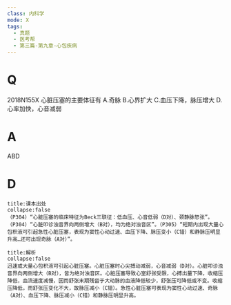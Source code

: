 ```yaml
---
class: 内科学
mode: X
tags:
  - 真题
  - 医考帮
  - 第三篇-第九章-心包疾病
---
```


# Q
2018N155X 心脏压塞的主要体征有
A.奇脉
B.心界扩大
C.血压下降，脉压增大
D.心率加快，心音减弱

# A
ABD
# D
```ad-note
title:课本出处
collapse:false
（P304）“心脏压塞的临床特征为Beck三联征：低血压、心音低弱（D对）、颈静脉怒张”。（P304）“心脏叩诊浊音界向两侧增大（B对），均为绝对浊音区”。（P305）“短期内出现大量心包积液可引起急性心脏压塞，表现为窦性心动过速、血压下降、脉压变小（C错）和静脉压明显升高…还可出现奇脉（A对）”。
```

```ad-summary
title:解析
collapse:false
迅速或大量心包积液可引起心脏压塞。心脏压塞时心尖搏动减弱，心音减弱（D对）。心脏叩诊浊音界向两侧增大（B对），皆为绝对浊音区。心脏压塞导致心室舒张受限，心搏出量下降，收缩压降低，血流速度减慢，因而舒张末期残留于大动脉的血液降低较少，舒张压可降低或不变。收缩压降低，而舒张压变化不大，故脉压减小（C错）。急性心脏压塞可表现为窦性心动过速、奇脉（A对）、血压下降、脉压减小（C错）和静脉压明显升高。
```


